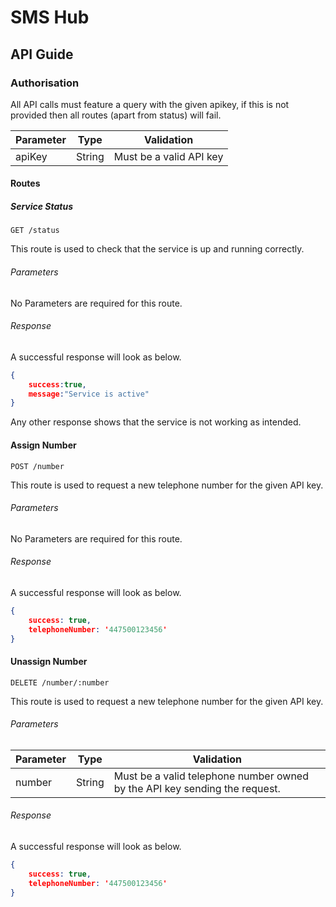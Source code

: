 # SMS Hub

## API Guide

### Authorisation

All API calls must feature a query with the given apikey, if this is not provided then all routes (apart from status) will fail.

Parameter | Type | Validation
----------|------|-----------
apiKey | String | Must be a valid API key

#### Routes

##### Service Status

`GET /status`

This route is used to check that the service is up and running correctly.

###### Parameters

No Parameters are required for this route.

###### Response

A successful response will look as below.

``` json
{
    success:true,
    message:"Service is active"
}
```

Any other response shows that the service is not working as intended.

#### Assign Number

`POST /number`

This route is used to request a new telephone number for the given API key.

###### Parameters

No Parameters are required for this route.

###### Response

A successful response will look as below.

``` json
{
    success: true,
    telephoneNumber: '447500123456'
}
```

#### Unassign Number

`DELETE /number/:number`

This route is used to request a new telephone number for the given API key.

###### Parameters

Parameter | Type | Validation
----------|------|-----------
number | String | Must be a valid telephone number owned by the API key sending the request.

###### Response

A successful response will look as below.

``` json
{
    success: true,
    telephoneNumber: '447500123456'
}
```

